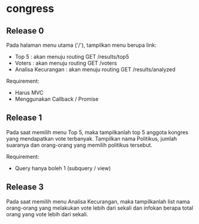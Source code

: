 # congress

## Release 0
Pada halaman menu utama ('/'), tampilkan menu berupa link:
  * Top 5 : akan menuju routing GET /results/top5
  * Voters : akan menuju routing GET /voters
  * Analisa Kecurangan : akan menuju routing GET /results/analyzed

Requirement:
  * Harus MVC
  * Menggunakan Callback / Promise

## Release 1
Pada saat memilih menu Top 5, maka tampilkanlah top 5 anggota kongres yang mendapatkan vote terbanyak.
Tampilkan nama Politikus, jumlah suaranya dan orang-orang yang memilih politikus tersebut.

Requirement:
  * Query hanya boleh 1 (subquery / view)

## Release 3
Pada saat memilih menu Analisa Kecurangan, maka tampilkanlah list nama orang-orang yang melakukan vote lebih dari sekali dan infokan berapa total orang yang vote lebih dari sekali.